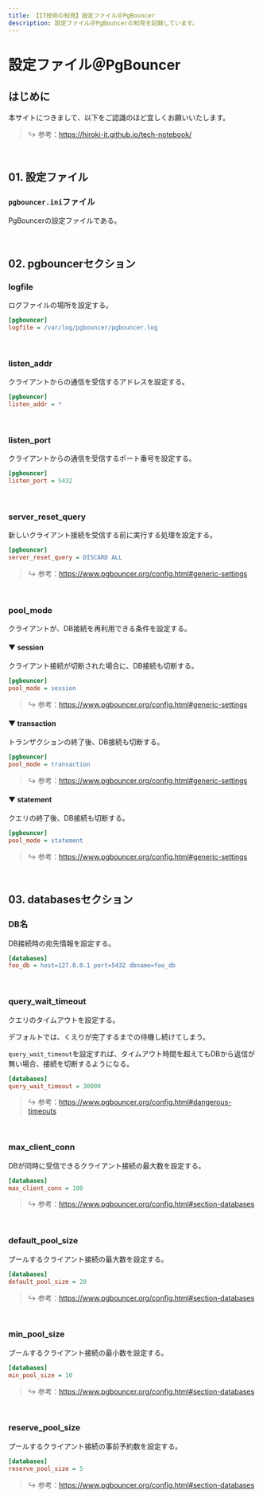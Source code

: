 ```yaml
---
title: 【IT技術の知見】設定ファイル＠PgBouncer
description: 設定ファイル＠PgBouncerの知見を記録しています。
---
```


# 設定ファイル＠PgBouncer

## はじめに

本サイトにつきまして、以下をご認識のほど宜しくお願いいたします。

> ↪️ 参考：https://hiroki-it.github.io/tech-notebook/

<br>

## 01. 設定ファイル

### `pgbouncer.ini`ファイル

PgBouncerの設定ファイルである。

<br>

## 02. pgbouncerセクション

### logfile

ログファイルの場所を設定する。

```ini
[pgbouncer]
logfile = /var/log/pgbouncer/pgbouncer.log
```

<br>

### listen_addr

クライアントからの通信を受信するアドレスを設定する。

```ini
[pgbouncer]
listen_addr = *
```

<br>

### listen_port

クライアントからの通信を受信するポート番号を設定する。

```ini
[pgbouncer]
listen_port = 5432
```

<br>

### server_reset_query

新しいクライアント接続を受信する前に実行する処理を設定する。

```ini
[pgbouncer]
server_reset_query = DISCARD ALL
```

> ↪️ 参考：https://www.pgbouncer.org/config.html#generic-settings

<br>

### pool_mode

クライアントが、DB接続を再利用できる条件を設定する。

#### ▼ session

クライアント接続が切断された場合に、DB接続も切断する。

```ini
[pgbouncer]
pool_mode = session
```

> ↪️ 参考：https://www.pgbouncer.org/config.html#generic-settings

#### ▼ transaction

トランザクションの終了後、DB接続も切断する。

```ini
[pgbouncer]
pool_mode = transaction
```

> ↪️ 参考：https://www.pgbouncer.org/config.html#generic-settings

#### ▼ statement

クエリの終了後、DB接続も切断する。

```ini
[pgbouncer]
pool_mode = statement
```

> ↪️ 参考：https://www.pgbouncer.org/config.html#generic-settings

<br>

## 03. databasesセクション

### DB名

DB接続時の宛先情報を設定する。

```ini
[databases]
foo_db = host=127.0.0.1 port=5432 dbname=foo_db
```

<br>

### query_wait_timeout

クエリのタイムアウトを設定する。

デフォルトでは、くえりが完了するまでの待機し続けてしまう。

`query_wait_timeout`を設定すれば、タイムアウト時間を超えてもDBから返信が無い場合、接続を切断するようになる。

```ini
[databases]
query_wait_timeout = 30000
```

> ↪️ 参考：https://www.pgbouncer.org/config.html#dangerous-timeouts

<br>

### max_client_conn

DBが同時に受信できるクライアント接続の最大数を設定する。

```ini
[databases]
max_client_conn = 100
```

> ↪️ 参考：https://www.pgbouncer.org/config.html#section-databases

<br>

### default_pool_size

プールするクライアント接続の最大数を設定する。

```ini
[databases]
default_pool_size = 20
```

> ↪️ 参考：https://www.pgbouncer.org/config.html#section-databases

<br>

### min_pool_size

プールするクライアント接続の最小数を設定する。

```ini
[databases]
min_pool_size = 10
```

> ↪️ 参考：https://www.pgbouncer.org/config.html#section-databases

<br>

### reserve_pool_size

プールするクライアント接続の事前予約数を設定する。

```ini
[databases]
reserve_pool_size = 5
```

> ↪️ 参考：https://www.pgbouncer.org/config.html#section-databases

<br>
